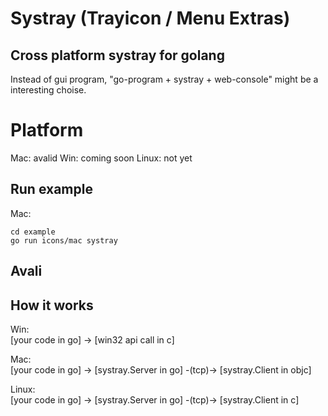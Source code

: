 Systray (Trayicon / Menu Extras)
=======


## Cross platform systray for golang

Instead of gui program, "go-program + systray + web-console" might be a interesting choise.


# Platform

Mac: avalid
Win: coming soon
Linux: not yet


## Run example

Mac:
```
cd example
go run icons/mac systray
```

## Avali

## How it works

Win:  
    [your code in go] -> [win32 api call in c]

Mac:  
    [your code in go] -> [systray.Server in go] -(tcp)-> [systray.Client in objc]

Linux:  
    [your code in go] -> [systray.Server in go] -(tcp)-> [systray.Client in c]


